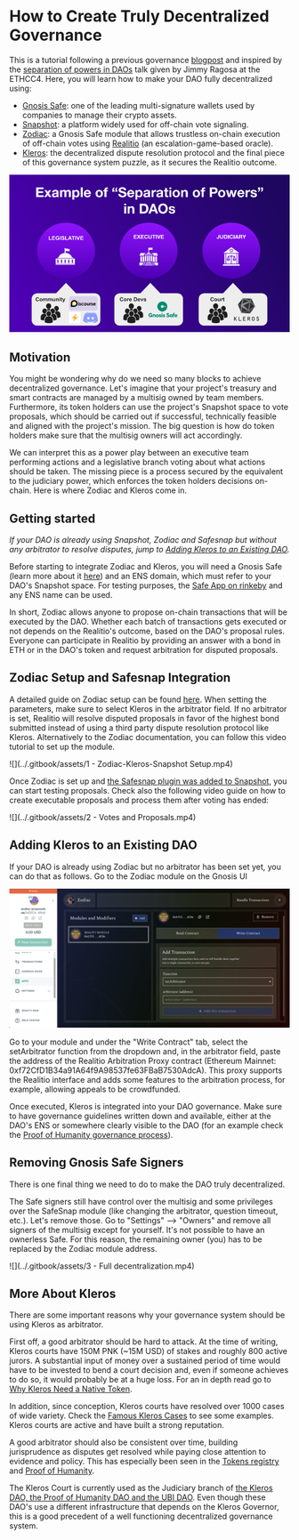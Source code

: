 # How to Create Truly Decentralized Governance

This is a tutorial following a previous governance [blogpost](https://blog.kleros.io/kleros-x-safesnap/) and inspired by the [separation of powers in DAOs](https://www.youtube.com/watch?v=HDSZsl1Zk4c) talk given by Jimmy Ragosa at the ETHCC4. Here, you will learn how to make your DAO fully decentralized using:

- [Gnosis Safe](https://gnosis-safe.io/): one of the leading multi-signature wallets used by companies to manage their crypto assets.
- [Snapshot](https://snapshot.org/#/): a platform widely used for off-chain vote signaling.
- [Zodiac](https://gnosis.github.io/zodiac/docs/tutorial-module-reality/get-started/): a Gnosis Safe module that allows trustless on-chain execution of off-chain votes using [Realitio](https://reality.eth.link/) (an escalation-game-based oracle). 
- [Kleros](https://kleros.io/): the decentralized dispute resolution protocol and the final piece of this governance system puzzle, as it secures the Realitio outcome.

![](../.gitbook/assets/Separation-of-powers.png)

## Motivation

You might be wondering why do we need so many blocks to achieve decentralized governance. Let's imagine that your project's treasury and smart contracts are managed by a multisig owned by team members. Furthermore, its token holders can use the project's Snapshot space to vote proposals, which should be carried out if successful, technically feasible and aligned with the project's mission. The big question is how do token holders make sure that the multisig owners will act accordingly.

We can interpret this as a power play between an executive team performing actions and a legislative branch voting about what actions should be taken. The missing piece is a process secured by the equivalent to the judiciary power, which enforces the token holders decisions on-chain. Here is where Zodiac and Kleros come in.

## Getting started

_If your DAO is already using Snapshot, Zodiac and Safesnap but without any arbitrator to resolve disputes, jump to [Adding Kleros to an Existing DAO](#just-use-kleros)._

Before starting to integrate Zodiac and Kleros, you will need a Gnosis Safe (learn more about it [here](https://gnosis-safe.io/#getting-started)) and an ENS domain, which must refer to your DAO's Snapshot space. For testing purposes, the [Safe App on rinkeby](https://rinkeby.gnosis-safe.io/) and any ENS name can be used.

In short, Zodiac allows anyone to propose on-chain transactions that will be executed by the DAO. Whether each batch of transactions gets executed or not depends on the Realitio's outcome, based on the DAO's proposal rules. Everyone can participate in Realitio by providing an answer with a bond in ETH or in the DAO's token and request arbitration for disputed proposals.

## Zodiac Setup and Safesnap Integration

A detailed guide on Zodiac setup can be found [here](https://gnosis.github.io/zodiac/docs/tutorial-module-reality/get-started). When setting the parameters, make sure to select Kleros in the arbitrator field. If no arbitrator is set, Realitio will resolve disputed proposals in favor of the highest bond submitted instead of using a third party dispute resolution protocol like Kleros. Alternatively to the Zodiac documentation, you can follow this video tutorial to set up the module.

![](../.gitbook/assets/1 - Zodiac-Kleros-Snapshot Setup.mp4)

Once Zodiac is set up and [the Safesnap plugin was added to Snapshot](https://gnosis.github.io/zodiac/docs/tutorial-module-reality/integrate-snapshot), you can start testing proposals. Check also the following video guide on how to create executable proposals and process them after voting has ended:

![](../.gitbook/assets/2 - Votes and Proposals.mp4)

## <a id="set-arbitrator"></a>Adding Kleros to an Existing DAO

If your DAO is already using Zodiac but no arbitrator has been set yet, you can do that as follows. Go to the Zodiac module on the Gnosis UI

![](../.gitbook/assets/setArbitrator.png)

Go to your module and under the "Write Contract" tab, select the setArbitrator function from the dropdown and, in the arbitrator field, paste the address of the Realitio Arbitration Proxy contract (Ethereum Mainnet: 0xf72CfD1B34a91A64f9A98537fe63FBaB7530AdcA). This proxy supports the Realitio interface and adds some features to the arbitration process, for example, allowing appeals to be crowdfunded.

Once executed, Kleros is integrated into your DAO governance. Make sure to have governance guidelines written down and available, either at the DAO's ENS or somewhere clearly visible to the DAO (for an example check the [Proof of Humanity governance process](https://gov.proofofhumanity.id/t/hip-5-adopt-a-proper-poh-dao-governance-process-to-ensure-hip-quality/393)). 

## <a id="remove-signers"></a>Removing Gnosis Safe Signers

There is one final thing we need to do to make the DAO truly decentralized.

The Safe signers still have control over the multisig and some privileges over the SafeSnap module (like changing the arbitrator, question timeout, etc.). Let's remove those. Go to "Settings" --> "Owners" and remove all signers of the multisig except for yourself. It's not possible to have an ownerless Safe. For this reason, the remaining owner (you) has to be replaced by the Zodiac module address.

![](../.gitbook/assets/3 - Full decentralization.mp4)

## More About Kleros

There are some important reasons why your governance system should be using Kleros as arbitrator.

First off, a good arbitrator should be hard to attack. At the time of writing, Kleros courts have 150M PNK (~15M USD) of stakes and roughly 800 active jurors. A substantial input of money over a sustained period of time would have to be invested to bend a court decision and, even if someone achieves to do so, it would probably be at a huge loss. For an in depth read go to [Why Kleros Need a Native Token](https://medium.com/kleros/why-kleros-needs-a-native-token-5c6c6e39cdfe).

In addition, since conception, Kleros courts have resolved over 1000 cases of wide variety. Check the [Famous Kleros Cases](https://kleros.gitbook.io/docs/products/court/famous-kleros-cases) to see some examples. Kleros courts are active and have built a strong reputation.

A good arbitrator should also be consistent over time, building jurisprudence as disputes get resolved while paying close attention to evidence and policy. This has especially been seen in the [Tokens registry](https://tokens.kleros.io/tokens) and [Proof of Humanity](https://app.proofofhumanity.id/).

The Kleros Court is currently used as the Judiciary branch of [the Kleros DAO, the Proof of Humanity DAO and the UBI DAO](https://governor.kleros.io/). Even though these DAO's use a different infrastructure that depends on the Kleros Governor, this is a good precedent of a well functioning decentralized governance system.
